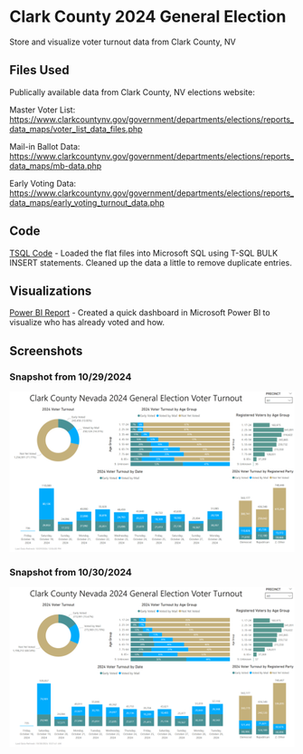 # Clark County 2024 General Election

 Store and visualize voter turnout data from Clark County, NV

## Files Used

 Publically available data from Clark County, NV elections website:

 Master Voter List: <https://www.clarkcountynv.gov/government/departments/elections/reports_data_maps/voter_list_data_files.php>

 Mail-in Ballot Data: <https://www.clarkcountynv.gov/government/departments/elections/reports_data_maps/mb-data.php>

 Early Voting Data: <https://www.clarkcountynv.gov/government/departments/elections/reports_data_maps/early_voting_turnout_data.php>

## Code

[TSQL Code](/Scripts/) - Loaded the flat files into Microsoft SQL using T-SQL BULK INSERT statements.  Cleaned up the data a little to remove duplicate entries.

## Visualizations

[Power BI Report](Clark_County_NV_General_Election_2024.pbix) - Created a quick dashboard in Microsoft Power BI to visualize who has already voted and how.

## Screenshots

### Snapshot from 10/29/2024
<img src="Clark_County_NV_2024_General_Election_Dashboard_Screenshot_20241029.png" alt="Dashboard as of 10/29/2024" width="600" />

### Snapshot from 10/30/2024
<img src="Clark_County_NV_2024_General_Election_Dashboard_Screenshot_20241030.png" alt="Dashboard as of 10/30/2024" width="600" />
